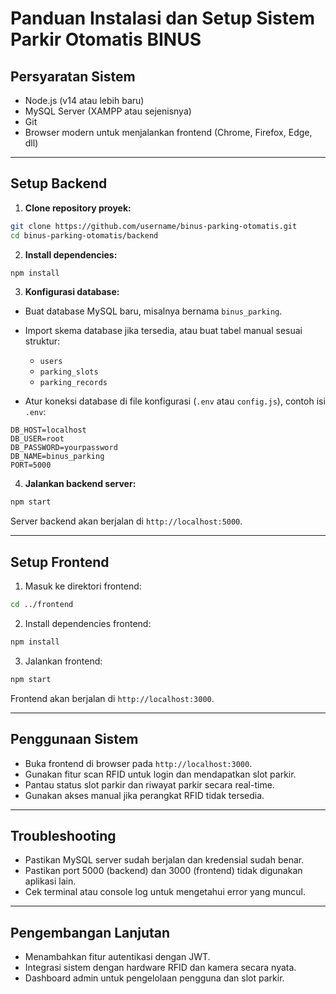 # Panduan Instalasi dan Setup Sistem Parkir Otomatis BINUS

## Persyaratan Sistem

- Node.js (v14 atau lebih baru)
- MySQL Server (XAMPP atau sejenisnya)
- Git
- Browser modern untuk menjalankan frontend (Chrome, Firefox, Edge, dll)

---

## Setup Backend

1. **Clone repository proyek:**

```bash
git clone https://github.com/username/binus-parking-otomatis.git
cd binus-parking-otomatis/backend
```

2. **Install dependencies:**

```bash
npm install
```

3. **Konfigurasi database:**

- Buat database MySQL baru, misalnya bernama `binus_parking`.
- Import skema database jika tersedia, atau buat tabel manual sesuai struktur:

  - `users`
  - `parking_slots`
  - `parking_records`

- Atur koneksi database di file konfigurasi (`.env` atau `config.js`), contoh isi `.env`:

```
DB_HOST=localhost
DB_USER=root
DB_PASSWORD=yourpassword
DB_NAME=binus_parking
PORT=5000
```

4. **Jalankan backend server:**

```bash
npm start
```

Server backend akan berjalan di `http://localhost:5000`.

---

## Setup Frontend

1. Masuk ke direktori frontend:

```bash
cd ../frontend
```

2. Install dependencies frontend:

```bash
npm install
```

3. Jalankan frontend:

```bash
npm start
```

Frontend akan berjalan di `http://localhost:3000`.

---

## Penggunaan Sistem

- Buka frontend di browser pada `http://localhost:3000`.
- Gunakan fitur scan RFID untuk login dan mendapatkan slot parkir.
- Pantau status slot parkir dan riwayat parkir secara real-time.
- Gunakan akses manual jika perangkat RFID tidak tersedia.

---

## Troubleshooting

- Pastikan MySQL server sudah berjalan dan kredensial sudah benar.
- Pastikan port 5000 (backend) dan 3000 (frontend) tidak digunakan aplikasi lain.
- Cek terminal atau console log untuk mengetahui error yang muncul.

---

## Pengembangan Lanjutan

- Menambahkan fitur autentikasi dengan JWT.
- Integrasi sistem dengan hardware RFID dan kamera secara nyata.
- Dashboard admin untuk pengelolaan pengguna dan slot parkir.

